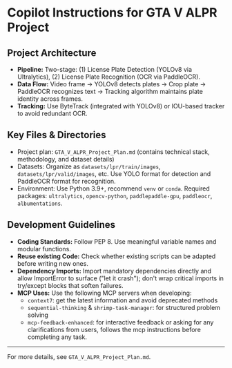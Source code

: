 # Copilot Instructions for GTA V ALPR Project

## Project Architecture
- **Pipeline:** Two-stage: (1) License Plate Detection (YOLOv8 via Ultralytics), (2) License Plate Recognition (OCR via PaddleOCR).
- **Data Flow:** Video frame → YOLOv8 detects plates → Crop plate → PaddleOCR recognizes text → Tracking algorithm maintains plate identity across frames.
- **Tracking:** Use ByteTrack (integrated with YOLOv8) or IOU-based tracker to avoid redundant OCR.

## Key Files & Directories
- Project plan: `GTA_V_ALPR_Project_Plan.md` (contains technical stack, methodology, and dataset details)
- Datasets: Organize as `datasets/lpr/train/images`, `datasets/lpr/valid/images`, etc. Use YOLO format for detection and PaddleOCR format for recognition.
- Environment: Use Python 3.9+, recommend `venv` or `conda`. Required packages: `ultralytics`, `opencv-python`, `paddlepaddle-gpu`, `paddleocr`, `albumentations`.

## Development Guidelines
- **Coding Standards:** Follow PEP 8. Use meaningful variable names and modular functions.
- **Reuse existing Code:** Check whether existing scripts can be adapted before writing new ones.
- **Dependency Imports:** Import mandatory dependencies directly and allow ImportError to surface ("let it crash"); don't wrap critical imports in try/except blocks that soften failures.
- **MCP Uses:** Use the following MCP servers when developing:
  - `context7`: get the latest information and avoid deprecated methods
  - `sequential-thinking` & `shrimp-task-manager`: for structured problem solving
  - `mcp-feedback-enhanced`: for interactive feedback or asking for any clarifications from users, follows the mcp instructions before completing any task.
---
For more details, see `GTA_V_ALPR_Project_Plan.md`.
